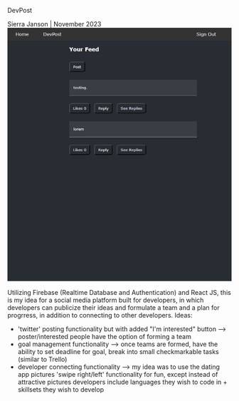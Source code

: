 DevPost

Sierra Janson | November 2023
![Animation](https://github.com/sierrajanson/DevPost/blob/master/devpost.gif)

Utilizing Firebase (Realtime Database and Authentication) and React JS, this is my idea for a social media platform built for developers, in which developers can publicize their ideas and formulate a team and a plan for progrress, in addition to connecting to other developers. 
Ideas:
- 'twitter' posting functionality but with added "I'm interested" button --> poster/interested people have the option of forming a team
- goal management functionality --> once teams are formed, have the ability to set deadline for goal, break into small checkmarkable tasks (similar to Trello)
- developer connecting functionality --> my idea was to use the dating app pictures 'swipe right/left' functionality for fun, except instead of attractive pictures developers include languages they wish to code in + skillsets they wish to develop 
